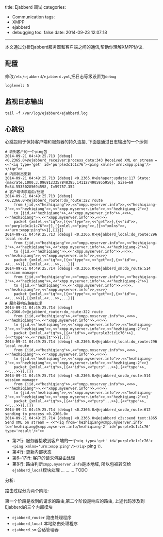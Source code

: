 title: Ejabberd 调试
categories:
  - Communication
tags:
  - XMPP
  - ejabberd
  - debugging
toc: false
date: 2014-09-23 12:07:18
---

本文通过分析Ejabberd服务器和客户端之间的通信,帮助你理解XMPP协议.

<!--more-->

## 配置

修改`/etc/ejabberd/ejabberd.yml`,把日志等级设置为`debug`

```
loglevel: 5
```

## 监视日志输出

```
tail -f /var/log/ejabberd/ejabberd.log
```

## 心跳包

心跳包用于保持客户端和服务器的持久连接, 下面是通过日志输出的一个示例

```
# 收到客户的一个ping包
2014-09-21 04:49:25.713 [debug] <0.2365.0>@ejabberd_receiver:process_data:343 Received XML on stream = <<"<iq type='get' id='purple3c1c1c76'><ping xmlns='urn:xmpp:ping'/></iq>">>
# 内部状态更新
2014-09-21 04:49:25.713 [debug] <0.2365.0>@shaper:update:117 State: {maxrate,1000,3.0968123357848385,1411274905955950}, Size=69 M=34.55350285694598, I=59757.352
# 客户端请求路由/处理
2014-09-21 04:49:25.713 [debug] <0.2366.0>@ejabberd_router:do_route:322 route
	from {jid,<<"hezhiqiang">>,<<"xmpp.myserver.info">>,<<"hezhiqiang-2">>,<<"hezhiqiang">>,<<"xmpp.myserver.info">>,<<"hezhiqiang-2">>}
	to {jid,<<"hezhiqiang">>,<<"xmpp.myserver.info">>,<<>>,<<"hezhiqiang">>,<<"xmpp.myserver.info">>,<<>>}
	packet {xmlel,<<"iq">>,[{<<"type">>,<<"get">>},{<<"id">>,<<"purple3c1c1c76">>}],[{xmlel,<<"ping">>,[{<<"xmlns">>,<<"urn:xmpp:ping">>}],[]}]}
2014-09-21 04:49:25.713 [debug] <0.2366.0>@ejabberd_local:do_route:296 local route
	from {jid,<<"hezhiqiang">>,<<"xmpp.myserver.info">>,<<"hezhiqiang-2">>,<<"hezhiqiang">>,<<"xmpp.myserver.info">>,<<"hezhiqiang-2">>}
	to {jid,<<"hezhiqiang">>,<<"xmpp.myserver.info">>,<<>>,<<"hezhiqiang">>,<<"xmpp.myserver.info">>,<<>>}
	packet {xmlel,<<"iq">>,[{<<"type">>,<<"get">>},{<<"id">>,<<...>>}],[{xmlel,<<...>>,...}]}
2014-09-21 04:49:25.714 [debug] <0.2366.0>@ejabberd_sm:do_route:514 session manager
	from {jid,<<"hezhiqiang">>,<<"xmpp.myserver.info">>,<<"hezhiqiang-2">>,<<"hezhiqiang">>,<<"xmpp.myserver.info">>,<<"hezhiqiang-2">>}
	to {jid,<<"hezhiqiang">>,<<"xmpp.myserver.info">>,<<>>,<<"hezhiqiang">>,<<"xmpp.myserver.info">>,<<>>}
	packet {xmlel,<<"iq">>,[{<<"type">>,<<"get">>},{<<"id">>,<<...>>}],[{xmlel,<<...>>,...}]}
# 服务器响应路由处理
2014-09-21 04:49:25.714 [debug] <0.2366.0>@ejabberd_router:do_route:322 route
	from {jid,<<"hezhiqiang">>,<<"xmpp.myserver.info">>,<<>>,<<"hezhiqiang">>,<<"xmpp.myserver.info">>,<<>>}
	to {jid,<<"hezhiqiang">>,<<"xmpp.myserver.info">>,<<"hezhiqiang-2">>,<<"hezhiqiang">>,<<"xmpp.myserver.info">>,<<"hezhiqiang-2">>}
	packet {xmlel,<<"iq">>,[{<<"id">>,<<"purple3c1c1c76">>},{<<"type">>,<<"result">>}],[]}
2014-09-21 04:49:25.714 [debug] <0.2366.0>@ejabberd_local:do_route:296 local route
	from {jid,<<"hezhiqiang">>,<<"xmpp.myserver.info">>,<<>>,<<"hezhiqiang">>,<<"xmpp.myserver.info">>,<<>>}
	to {jid,<<"hezhiqiang">>,<<"xmpp.myserver.info">>,<<"hezhiqiang-2">>,<<"hezhiqiang">>,<<"xmpp.myserver.info">>,<<"hezhiqiang-2">>}
	packet {xmlel,<<"iq">>,[{<<"id">>,<<"purp"...>>},{<<"type">>,<<...>>}],[]}
2014-09-21 04:49:25.714 [debug] <0.2366.0>@ejabberd_sm:do_route:514 session manager
	from {jid,<<"hezhiqiang">>,<<"xmpp.myserver.info">>,<<>>,<<"hezhiqiang">>,<<"xmpp.myserver.info">>,<<>>}
	to {jid,<<"hezhiqiang">>,<<"xmpp.myserver.info">>,<<"hezhiqiang-2">>,<<"hezhiqiang">>,<<"xmpp.myserver.info">>,<<"hezhiqiang-2">>}
	packet {xmlel,<<"iq">>,[{<<"id">>,<<"purp"...>>},{<<"type">>,<<...>>}],[]}
2014-09-21 04:49:25.714 [debug] <0.2366.0>@ejabberd_sm:do_route:612 sending to process <0.2366.0>
2014-09-21 04:49:25.714 [debug] <0.2366.0>@ejabberd_c2s:send_text:1865 Send XML on stream = <<"<iq from='hezhiqiang@xmpp.myserver.info' to='hezhiqiang@xmpp.myserver.info/hezhiqiang-2' id='purple3c1c1c76' type='result'/>">>
```

- 第2行:
    服务器接收到客户端的一个`<iq type='get' id='purple3c1c1c76'><ping xmlns='urn:xmpp:ping'/></iq>` ping `节`.
- 第4行:
    更新内部状态
- 第6~17行:
    客户的请求包路由处理
- 第8行:
    路由判断`xmpp.myserver.info`是本地域, 所以包被转交给`ejabberd_local`模块处理
...
...
...
TODO

分析:

路由过程分为两个阶段:

第一个阶段是收到的请求的路由,第二个阶段是响应的路由, 上述代码涉及到Ejabberd的三个内部模块

- `ejabberd_router` 路由处理程序
- `ejabberd_local`  本地路由处理程序
- `ejabberd_sm`     会话管理器

